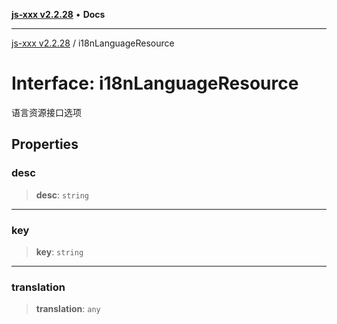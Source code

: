 [**js-xxx v2.2.28**](../README.md) • **Docs**

***

[js-xxx v2.2.28](../README.md) / i18nLanguageResource

# Interface: i18nLanguageResource

语言资源接口选项

## Properties

### desc

> **desc**: `string`

***

### key

> **key**: `string`

***

### translation

> **translation**: `any`
